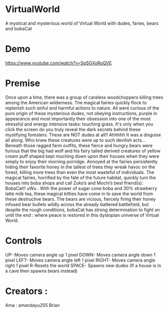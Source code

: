 # VirtualWorld
A mystical and mysterious world of Virtual World with dudes, faries, bears and bobaCat

# Demo
https://www.youtube.com/watch?v=Sq5GXoRuQVE

# Premise 
Once upon a time, there was a group of careless woodchoppers killing trees among the American wilderness. The magical fairies quickly flock to replenish such sinful and harmful actions to nature. All were curious of the pure origin of these mysterious dudes, not obeying instructions, purple in appearance and most importantly their obsession into one of the most stressful and energy intensive tasks: touching grass. It's only when you click the screen do you truly reveal the dark secrets behind these mystifying foresters. These are NOT dudes at all!! Ahhhhh  It was a disguise all along.  Who knew these creatures were up to such devilish acts… Beneath those ragged farm outfits, these fierce and hungry bears were furious that the big had wolf and his fairy tailed derived creatures of yellow cream puff shaped kept muching down upon their houses when they were simply to enjoy their morning porridge. Annoyed at the fairies persistently hiding their favorite honey in the tallest of trees they wreak havoc on the forest, killing more trees than even the most wasteful of individuals. The magical fairies, horrified by the fate of the future habitat, quickly turn the houses into boba shops and call Zuko’s  and Mochi’s best friend(s): BobaCat!! uWu .  With the power of sugar cone boba and 30% strawberry latte milk tea, these magical kitties have come in to save the world from these destructive bears. The bears are vicious, fiercely firing their honey infused bear bullets wildly across the already battered battlefield, but despite the rough conditions, bobaCat has strong determination to fight on until the end : where peace is restored in this dystopian universe of Virtual World.

# Controls
UP- Moves camera angle up 1 pixel
DOWN- Moves camera angle down 1 pixel
LEFT- Moves camera angle left 1 pixel
RIGHT- Moves camera angle right 1 pixel
R-Resets the world
SPACE- Spawns new dudes (If a house is in a cave then spawns bears instead)


# Creators :
Ama : amandayu255
Brian

